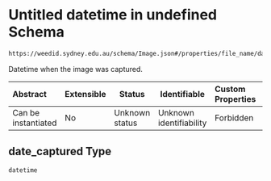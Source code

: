 # Untitled datetime in undefined Schema

```txt
https://weedid.sydney.edu.au/schema/Image.json#/properties/file_name/date_captured
```

Datetime when the image was captured.


| Abstract            | Extensible | Status         | Identifiable            | Custom Properties | Additional Properties | Access Restrictions | Defined In                                                      |
| :------------------ | ---------- | -------------- | ----------------------- | :---------------- | --------------------- | ------------------- | --------------------------------------------------------------- |
| Can be instantiated | No         | Unknown status | Unknown identifiability | Forbidden         | Allowed               | none                | [Image.schema.json\*](Image.schema.json "open original schema") |

## date_captured Type

`datetime`
